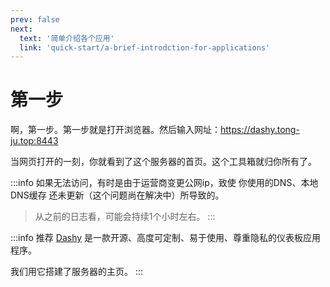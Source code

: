 ```yaml
---
prev: false
next:
  text: '简单介绍各个应用'
  link: 'quick-start/a-brief-introdction-for-applications'
---
```


# 第一步

啊，第一步。第一步就是打开浏览器。然后输入网址：https://dashy.tong-ju.top:8443

当网页打开的一刻，你就看到了这个服务器的首页。这个工具箱就归你所有了。

:::info
如果无法访问，有时是由于运营商变更公网ip，致使 你使用的DNS、本地DNS缓存 还未更新（这个问题尚在解决中）所导致的。

> 从之前的日志看，可能会持续1个小时左右。
:::

:::info 推荐
[Dashy](https://dashy.to/) 是一款开源、高度可定制、易于使用、尊重隐私的仪表板应用程序。

我们用它搭建了服务器的主页。
:::